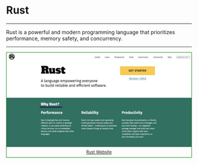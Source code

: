 # Rust

---

Rust is a powerful and modern programming language that prioritizes performance, memory safety, and concurrency.

---

<figure style="margin:0;border: 1px solid green;">
<a href="https://www.rust-lang.org/" target="_blank">
<img src="../../assets/rust_website.jpg" alt=""><figcaption style="font-size: 0.8em;text-align:center;"><p style="margin: 4px 0 7px 0;">Rust Website </p></figcaption>
</a>
</figure>
